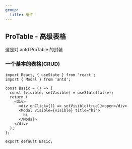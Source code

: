 ```yaml
---
group:
  title: 组件
---
```


## ProTable - 高级表格

这是对 antd ProTable 的封装

### 一个基本的表格(CRUD)

```tsx
import React, { useState } from 'react';
import { Modal } from 'antd';

const Basic = () => {
  const [visible, setVisible] = useState(false);
  return (
    <div>
      <div onClick={() => setVisible(true)}>open</div>
      <Modal visible={visible} title="hi">
        hi
      </Modal>
    </div>
  );
};

export default Basic;
```
